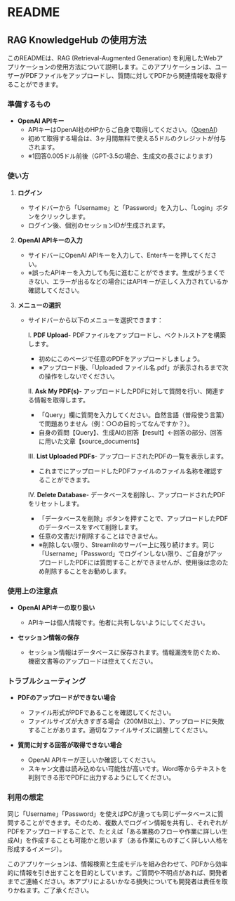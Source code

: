 # README

## RAG KnowledgeHub の使用方法

このREADMEは、RAG (Retrieval-Augmented Generation) を利用したWebアプリケーションの使用方法について説明します。このアプリケーションは、ユーザーがPDFファイルをアップロードし、質問に対してPDFから関連情報を取得することができます。

### 準備するもの
- **OpenAI APIキー**
  - APIキーはOpenAI社のHPからご自身で取得してください。（[OpenAI](https://platform.openai.com/docs/overview)）
  - 初めて取得する場合は、3ヶ月間無料で使える5ドルのクレジットが付与されます。
  - ※1回答0.005ドル前後（GPT-3.5の場合、生成文の長さによります）

### 使い方

1. **ログイン**
   - サイドバーから「Username」と「Password」を入力し、「Login」ボタンをクリックします。
   - ログイン後、個別のセッションIDが生成されます。

2. **OpenAI APIキーの入力**
   - サイドバーにOpenAI APIキーを入力して、Enterキーを押してください。
   - ※誤ったAPIキーを入力しても先に進むことができます。生成がうまくできない、エラーが出るなどの場合にはAPIキーが正しく入力されているか確認してください。

3. **メニューの選択**
   - サイドバーから以下のメニューを選択できます：

     Ⅰ. **PDF Upload**- PDFファイルをアップロードし、ベクトルストアを構築します。
        - 初めにこのページで任意のPDFをアップロードしましょう。
        - ※アップロード後、「Uploaded ファイル名.pdf」が表示されるまで次の操作をしないでください。

     Ⅱ. **Ask My PDF(s)**- アップロードしたPDFに対して質問を行い、関連する情報を取得します。
        - 「Query」欄に質問を入力してください。自然言語（普段使う言葉）で問題ありません（例：○○の目的ってなんですか？）。
        - 自身の質問【Query】、生成AIの回答【result】←回答の部分、回答に用いた文章【source_documents】

     Ⅲ. **List Uploaded PDFs**- アップロードされたPDFの一覧を表示します。
        - これまでにアップロードしたPDFファイルのファイル名称を確認することができます。

     Ⅳ. **Delete Database**- データベースを削除し、アップロードされたPDFをリセットします。
        - 「データベースを削除」ボタンを押すことで、アップロードしたPDFのデータベースをすべて削除します。
        - 任意の文書だけ削除することはできません。
        - ※削除しない限り、Streamlitのサーバー上に残り続けます。同じ「Username」「Password」でログインしない限り、ご自身がアップロードしたPDFには質問することができませんが、使用後は念のため削除することをお勧めします。

### 使用上の注意点

- **OpenAI APIキーの取り扱い**
  - APIキーは個人情報です。他者に共有しないようにしてください。

- **セッション情報の保存**
  - セッション情報はデータベースに保存されます。情報漏洩を防ぐため、機密文書等のアップロードは控えてください。

### トラブルシューティング

- **PDFのアップロードができない場合**
  - ファイル形式がPDFであることを確認してください。
  - ファイルサイズが大きすぎる場合（200MB以上）、アップロードに失敗することがあります。適切なファイルサイズに調整してください。

- **質問に対する回答が取得できない場合**
  - OpenAI APIキーが正しいか確認してください。
  - スキャン文書は読み込めない可能性が高いです。Word等からテキストを判別できる形でPDFに出力するようにしてください。

### 利用の想定

同じ「Username」「Password」を使えばPCが違っても同じデータベースに質問することができます。そのため、複数人でログイン情報を共有し、それぞれがPDFをアップロードすることで、たとえば「ある業務のフローや作業に詳しい生成AI」を作成することも可能かと思います（ある作業にものすごく詳しい人格を形成するイメージ）。

このアプリケーションは、情報検索と生成モデルを組み合わせて、PDFから効率的に情報を引き出すことを目的としています。ご質問や不明点があれば、開発者までご連絡ください。本アプリによるいかなる損失についても開発者は責任を取りかねます。ご了承ください。
